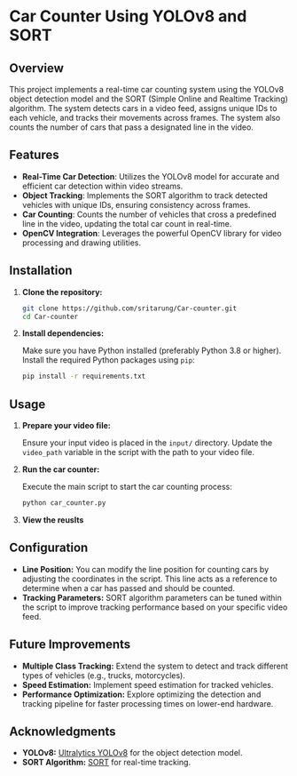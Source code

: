 # Car Counter Using YOLOv8 and SORT

## Overview

This project implements a real-time car counting system using the YOLOv8 object detection model and the SORT (Simple Online and Realtime Tracking) algorithm. The system detects cars in a video feed, assigns unique IDs to each vehicle, and tracks their movements across frames. The system also counts the number of cars that pass a designated line in the video.

## Features

- **Real-Time Car Detection**: Utilizes the YOLOv8 model for accurate and efficient car detection within video streams.
- **Object Tracking**: Implements the SORT algorithm to track detected vehicles with unique IDs, ensuring consistency across frames.
- **Car Counting**: Counts the number of vehicles that cross a predefined line in the video, updating the total car count in real-time.
- **OpenCV Integration**: Leverages the powerful OpenCV library for video processing and drawing utilities.

## Installation

1. **Clone the repository:**

   ```bash
   git clone https://github.com/sritarung/Car-counter.git
   cd Car-counter
   ```

2. **Install dependencies:**

   Make sure you have Python installed (preferably Python 3.8 or higher). Install the required Python packages using `pip`:

   ```bash
   pip install -r requirements.txt
   ```

## Usage

1. **Prepare your video file:**

   Ensure your input video is placed in the `input/` directory. Update the `video_path` variable in the script with the path to your video file.

2. **Run the car counter:**

   Execute the main script to start the car counting process:

   ```bash
   python car_counter.py
    ```

3. **View the reuslts**

## Configuration

- **Line Position:** You can modify the line position for counting cars by adjusting the coordinates in the script. This line acts as a reference to determine when a car has passed and should be counted.
- **Tracking Parameters:** SORT algorithm parameters can be tuned within the script to improve tracking performance based on your specific video feed.

## Future Improvements

- **Multiple Class Tracking:** Extend the system to detect and track different types of vehicles (e.g., trucks, motorcycles).
- **Speed Estimation:** Implement speed estimation for tracked vehicles.
- **Performance Optimization:** Explore optimizing the detection and tracking pipeline for faster processing times on lower-end hardware.

## Acknowledgments

- **YOLOv8:** [Ultralytics YOLOv8](https://github.com/ultralytics/yolov8) for the object detection model.
- **SORT Algorithm:** [SORT](https://github.com/abewley/sort) for real-time tracking.


